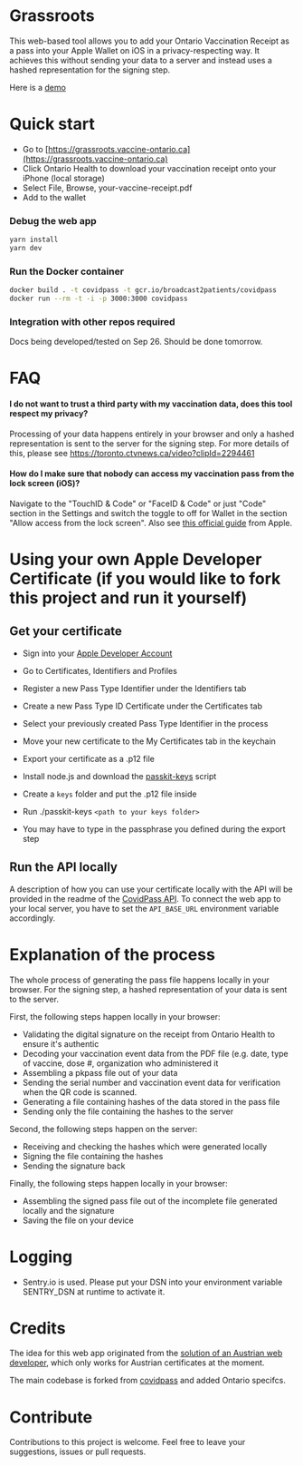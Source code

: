 # Grassroots

This web-based tool allows you to add your Ontario Vaccination Receipt as a pass into your Apple Wallet on iOS in a privacy-respecting way. It achieves this without sending your data to a server and instead uses a hashed representation for the signing step.

Here is a [demo](https://www.youtube.com/watch?v=AIrG5Qbjptg)

# Quick start

* Go to [https://grassroots.vaccine-ontario.ca](https://grassroots.vaccine-ontario.ca)
* Click Ontario Health to download your vaccination receipt onto your iPhone (local storage)
* Select File, Browse, your-vaccine-receipt.pdf
* Add to the wallet

### Debug the web app

```sh
yarn install
yarn dev
```

### Run the Docker container

```sh
docker build . -t covidpass -t gcr.io/broadcast2patients/covidpass
docker run --rm -t -i -p 3000:3000 covidpass
```

### Integration with other repos required

Docs being developed/tested on Sep 26. Should be done tomorrow.

# FAQ

#### I do not want to trust a third party with my vaccination data, does this tool respect my privacy?

Processing of your data happens entirely in your browser and only a hashed representation is sent to the server for the signing step. For more details of this, please see https://toronto.ctvnews.ca/video?clipId=2294461

#### How do I make sure that nobody can access my vaccination pass from the lock screen (iOS)?

Navigate to the "TouchID & Code" or "FaceID & Code" or just "Code" section in the Settings and switch the toggle to off for Wallet in the section "Allow access from the lock screen". Also see [this official guide](https://support.apple.com/guide/iphone/control-access-information-lock-screen-iph9a2a69136/ios) from Apple.

# Using your own Apple Developer Certificate (if you would like to fork this project and run it yourself)

## Get your certificate

* Sign into your [Apple Developer Account](https://developer.apple.com/account/)
* Go to Certificates, Identifiers and Profiles
* Register a new Pass Type Identifier under the Identifiers tab
* Create a new Pass Type ID Certificate under the Certificates tab
* Select your previously created Pass Type Identifier in the process
* Move your new certificate to the My Certificates tab in the keychain
* Export your certificate as a .p12 file


* Install node.js and download the [passkit-keys](https://github.com/walletpass/pass-js/blob/master/bin/passkit-keys) script
* Create a `keys` folder and put the .p12 file inside
* Run ./passkit-keys `<path to your keys folder>`
* You may have to type in the passphrase you defined during the export step

## Run the API locally

A description of how you can use your certificate locally with the API will be provided in the readme of the [CovidPass API](https://github.com/covidpass-org/CovidPassApiNet). 
To connect the web app to your local server, you have to set the `API_BASE_URL` environment variable accordingly.

# Explanation of the process

The whole process of generating the pass file happens locally in your browser. For the signing step, a hashed representation of your data is sent to the server.

First, the following steps happen locally in your browser:

* Validating the digital signature on the receipt from Ontario Health to ensure it's authentic
* Decoding your vaccination event data from the PDF file (e.g. date, type of vaccine, dose #, organization who administered it
* Assembling a pkpass file out of your data
* Sending the serial number and vaccination event data for verification when the QR code is scanned.
* Generating a file containing hashes of the data stored in the pass file
* Sending only the file containing the hashes to the server

Second, the following steps happen on the server:

* Receiving and checking the hashes which were generated locally
* Signing the file containing the hashes
* Sending the signature back

Finally, the following steps happen locally in your browser:

* Assembling the signed pass file out of the incomplete file generated locally and the signature
* Saving the file on your device

# Logging

* Sentry.io is used. Please put your DSN into your environment variable SENTRY_DSN at runtime to activate it.

# Credits

The idea for this web app originated from the [solution of an Austrian web developer](https://coronapass.fabianpimminger.com), which only works for Austrian certificates at the moment.

The main codebase is forked from [covidpass](https://github.com/covidpass-org/covidpass) and added Ontario specifcs.

# Contribute

Contributions to this project is welcome. Feel free to leave your suggestions, issues or pull requests. 
